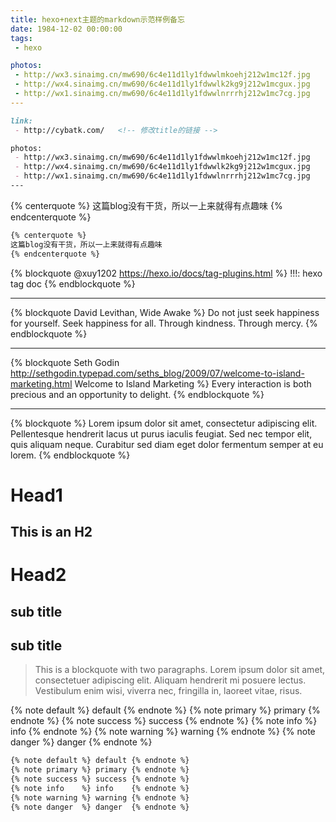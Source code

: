 ```yaml
---
title: hexo+next主题的markdown示范样例备忘 
date: 1984-12-02 00:00:00
tags:
 - hexo

photos:
 - http://wx3.sinaimg.cn/mw690/6c4e11d1ly1fdwwlmkoehj212w1mc12f.jpg
 - http://wx4.sinaimg.cn/mw690/6c4e11d1ly1fdwwlk2kg9j212w1mcgux.jpg
 - http://wx1.sinaimg.cn/mw690/6c4e11d1ly1fdwwlnrrrhj212w1mc7cg.jpg
---
```


```markdown
link:
 - http://cybatk.com/   <!-- 修改title的链接 -->

photos:
 - http://wx3.sinaimg.cn/mw690/6c4e11d1ly1fdwwlmkoehj212w1mc12f.jpg
 - http://wx4.sinaimg.cn/mw690/6c4e11d1ly1fdwwlk2kg9j212w1mcgux.jpg
 - http://wx1.sinaimg.cn/mw690/6c4e11d1ly1fdwwlnrrrhj212w1mc7cg.jpg
---
```

{% centerquote %}
这篇blog没有干货，所以一上来就得有点趣味
{% endcenterquote %}

```markdown
{% centerquote %}
这篇blog没有干货，所以一上来就得有点趣味
{% endcenterquote %}
```


{% blockquote @xuy1202 https://hexo.io/docs/tag-plugins.html %}
!!!: hexo tag doc 
{% endblockquote %}

---

{% blockquote David Levithan, Wide Awake %}
Do not just seek happiness for yourself. Seek happiness for all. Through kindness. Through mercy.
{% endblockquote %}

---

{% blockquote Seth Godin http://sethgodin.typepad.com/seths_blog/2009/07/welcome-to-island-marketing.html Welcome to Island Marketing %}
Every interaction is both precious and an opportunity to delight.
{% endblockquote %}

---

{% blockquote %}
Lorem ipsum dolor sit amet, consectetur adipiscing elit. Pellentesque hendrerit lacus ut purus iaculis feugiat. Sed nec tempor elit, quis aliquam neque. Curabitur sed diam eget dolor fermentum semper at eu lorem.
{% endblockquote %}


Head1
===

This is an H2
---

Head2
===

## sub title

## sub title

> This is a blockquote with two paragraphs. Lorem ipsum dolor sit amet,
> consectetuer adipiscing elit. Aliquam hendrerit mi posuere lectus.
> Vestibulum enim wisi, viverra nec, fringilla in, laoreet vitae, risus.

{% note default %} default {% endnote %}
{% note primary %} primary {% endnote %}
{% note success %} success {% endnote %}
{% note info    %} info    {% endnote %}
{% note warning %} warning {% endnote %}
{% note danger  %} danger  {% endnote %}


```markdown
{% note default %} default {% endnote %}
{% note primary %} primary {% endnote %}
{% note success %} success {% endnote %}
{% note info    %} info    {% endnote %}
{% note warning %} warning {% endnote %}
{% note danger  %} danger  {% endnote %}
```


<!--
![](/images/touxiang.jpg)
{% fullimage /images/touxiang.jpg, alt, title %}
-->



